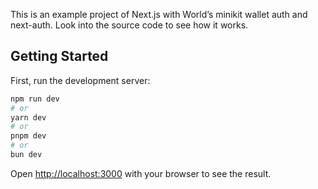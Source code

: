 This is an example project of Next.js with World’s minikit wallet auth and next-auth.
Look into the source code to see how it works.

## Getting Started

First, run the development server:

```bash
npm run dev
# or
yarn dev
# or
pnpm dev
# or
bun dev
```

Open [http://localhost:3000](http://localhost:3000) with your browser to see the result.

